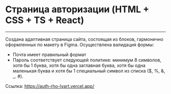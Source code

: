# Страница авторизации (HTML + CSS + TS + React)
---

Создана адаптивная страница сайта, состоящая из блоков, гармонично оформленных по макету в Figma. Осуществлена валидация формы:
- Почта имеет правильный формат
- Пароль соответствует следующей политике: минимум 8 символов, хотя бы 1 буква, хотя бы одна заглавная буква, хотя бы одна маленькая буква и хотя бы 1 специальный символ из списка ($, %, &, _. #).

Ссылка: https://auth-rho-lyart.vercel.app/
